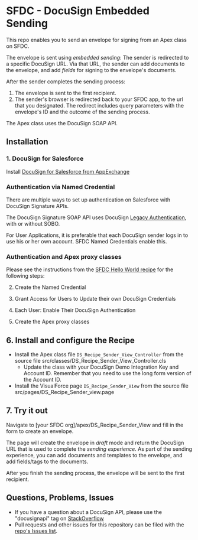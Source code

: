 # SFDC - DocuSign Embedded Sending
This repo enables you to send an envelope for signing from an Apex class on SFDC. 

The envelope is sent using *embedded sending*: The sender is redirected to a specific
DocuSign URL. Via that URL, the sender can add documents to the envelope, and add
*fields* for signing to the envelope's documents.

After the sender completes the sending process:

1. The envelope is sent to the first recipient.
1. The sender's browser is redirected back to your SFDC app, to the url that you designated.
The redirect includes query parameters with the envelope's ID and the outcome of the sending process.

The Apex class uses the DocuSign SOAP API.

## Installation 

### 1. DocuSign for Salesforce
Install [DocuSign for Salesforce from AppExchange](https://appexchange.salesforce.com/listingDetail?listingId=a0N30000001taX4EAI) 

### Authentication via Named Credential
There are multiple ways to set up authentication on Salesforce with DocuSign Signature APIs.

The DocuSign Signature SOAP API uses DocuSign [Legacy Authentication](https://docs.docusign.com/esign/guide/authentication/legacy_auth.html), with or without SOBO.

For User Applications, it is preferable that each DocuSign sender logs in to use his or her own account. SFDC Named Credentials enable this.
 
### Authentication and Apex proxy classes
Please see the instructions from the [SFDC Hello World recipe](https://github.com/docusign/sfdc-recipe-hello-world/blob/master/README.md) for the following steps:

2. Create the Named Credential

3. Grant Access for Users to Update their own DocuSign Credentials

4. Each User: Enable Their DocuSign Authentication

5. Create the Apex proxy classes

## 6. Install and configure the Recipe

* Install the Apex class file `DS_Recipe_Sender_View_Controller` from the source file src/classes/DS_Recipe_Sender_View_Controller.cls
  * Update the class with your DocuSign Demo Integration Key and Account ID.
    Remember that you need to use the long form version of the Account ID.
* Install the VisualForce page `DS_Recipe_Sender_View` from the source file src/pages/DS_Recipe_Sender_view.page

## 7. Try it out
Navigate to \[your SFDC org\]/apex/DS_Recipe_Sender_View and fill in the form to create an envelope.

The page will create the envelope in *draft* mode and return the DocuSign URL that is used to complete the *sending experience.*
As part of the sending experience, you can add documents and templates to the envelope, and add fields/tags to the documents.

After you finish the sending process, the envelope will be sent to the first recipient.

## Questions, Problems, Issues
* If you have a question about a DocuSign API, please use the "docusignapi" tag on [StackOverflow](http://www.stackoverflow.com)
* Pull requests and other issues for this repository can be filed with the [repo's Issues list](https://github.com/docusign/sfdc-recipe-embedded-sending/issues).

